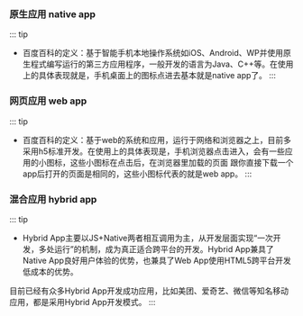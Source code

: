 ### 原生应用 native app

::: tip

- 百度百科的定义：基于智能手机本地操作系统如iOS、Android、WP并使用原生程式编写运行的第三方应用程序，一般开发的语言为Java、C++等。在使用上的具体表现就是，手机桌面上的图标点进去基本就是native app了。
:::

### 网页应用 web app

::: tip

- 百度百科的定义：基于web的系统和应用，运行于网络和浏览器之上，目前多采用h5标准开发。在使用上的具体表现是，手机浏览器点击进入，会有一些应用的小图标，这些小图标在点击后，在浏览器里加载的页面 跟你直接下载一个app后打开的页面是相同的，这些小图标代表的就是web app。
:::

### 混合应用 hybrid app

::: tip

- Hybrid App主要以JS+Native两者相互调用为主，从开发层面实现“一次开发，多处运行”的机制，成为真正适合跨平台的开发。Hybrid App兼具了Native App良好用户体验的优势，也兼具了Web App使用HTML5跨平台开发低成本的优势。

目前已经有众多Hybrid App开发成功应用，比如美团、爱奇艺、微信等知名移动应用，都是采用Hybrid App开发模式。
:::